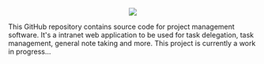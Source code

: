 <p align="center">
  <img src="https://github.com/SatherWS/Consciencec/blob/master/imgs/consciencec-logo.png">
</p>

This GitHub repository contains source code for project management software. It's a intranet web application to be used for task delegation, task management, general note taking and more. This project is currently a work in progress...
